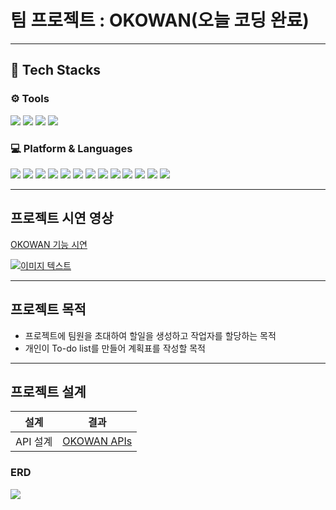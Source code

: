 # 팀 프로젝트 : OKOWAN(오늘 코딩 완료)
***
## 📕 Tech Stacks ##
<div align= "left">
<h3> ⚙ Tools</h3>
<img src="https://img.shields.io/badge/intelliJ-F80000?style=flat&logo=IntelliJ IDEA&logoColor=black">
<img src="https://img.shields.io/badge/notion-FFFFFF?style=flat&logo=notion&logoColor=black">
<img src="https://img.shields.io/badge/github-000000?style=flat&logo=github&logoColor=#181717">
<img src="https://img.shields.io/badge/kakao-ffcd00?style=flat&logo=KakaoTalk&logoColor=black">
<br>
<h3> 💻 Platform & Languages </h3>
<img src="https://img.shields.io/badge/Java-007396?style=flat&logo=Java&logoColor=white">
<img src="https://img.shields.io/badge/HTML5-E34F26?style=flat&logo=HTML5&logoColor=white">
<img src="https://img.shields.io/badge/CSS3-1572b6?style=flat&logo=CSS3&logoColor=white">
<img src="https://img.shields.io/badge/JavaScript-F7DF1E?style=flat&logo=JavaScript&logoColor=white">
<img src="https://img.shields.io/badge/jQuery-0569EF?style=flat&logo=jquery&logoColor=white">
<img src="https://img.shields.io/badge/Spring-6db33f?style=flat&logo=spring&logoColor=white">
<img src="https://img.shields.io/badge/SpringBoot-6db33f?style=flat&logo=springBoot&logoColor=white">
<img src="https://img.shields.io/badge/Spring Security-6db33f?style=flat&logo=SpringSecurity&logoColor=white">
<img src="https://img.shields.io/badge/Thymeleaf-005f0f?style=flat&logo=Thymeleaf&logoColor=white">
<img src="https://img.shields.io/badge/BootStrap-7952B3?style=flat&logo=bootstrap&logoColor=white">
<img src="https://img.shields.io/badge/MySql-4479a1?style=flat&logo=mysql&logoColor=white">
<img src="https://img.shields.io/badge/Redis-dc382d?style=flat&logo=Redis&logoColor=white">
<img src="https://img.shields.io/badge/AWS S3-569a31?style=flat&logo=Amazon S3&logoColor=white">
</div>

***
## 프로젝트 시연 영상
<a href="">OKOWAN 기능 시연</a>

[![이미지 텍스트](https://img.youtube.com/vi/HS4MhOUj6so/0.jpg)](https://www.youtube.com/watch?v=HS4MhOUj6so)

***
## 프로젝트 목적
- 프로젝트에 팀원을 초대하여 할일을 생성하고 작업자를 할당하는 목적
- 개인이 To-do list를 만들어 계획표를 작성할 목적

***
## 프로젝트 설계
|     설계       | 결과                                                                    |
|:-------------:|-----------------------------------------------------------------------|
|API 설계        | <a href="https://jcm97.gitbook.io/tellro-project/">OKOWAN APIs</a>|

<h3> ERD </h3>
<img src="https://drive.google.com/uc?id=1kuAQ1B82PH7wxo2H72-8Eot5hW2aJp95" />
